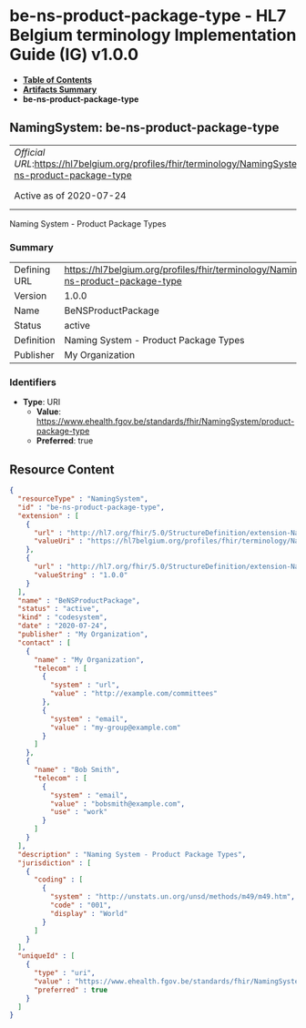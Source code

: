 # be-ns-product-package-type - HL7 Belgium terminology Implementation Guide (IG) v1.0.0

* [**Table of Contents**](toc.md)
* [**Artifacts Summary**](artifacts.md)
* **be-ns-product-package-type**

## NamingSystem: be-ns-product-package-type 

| | |
| :--- | :--- |
| *Official URL*:https://hl7belgium.org/profiles/fhir/terminology/NamingSystem/be-ns-product-package-type | *Version*:1.0.0 |
| Active as of 2020-07-24 | *Computable Name*:BeNSProductPackage |

 
Naming System - Product Package Types 

### Summary

| | |
| :--- | :--- |
| Defining URL | https://hl7belgium.org/profiles/fhir/terminology/NamingSystem/be-ns-product-package-type |
| Version | 1.0.0 |
| Name | BeNSProductPackage |
| Status | active |
| Definition | Naming System - Product Package Types |
| Publisher | My Organization |

### Identifiers

* **Type**: URI
  * **Value**: https://www.ehealth.fgov.be/standards/fhir/NamingSystem/product-package-type
  * **Preferred**: true



## Resource Content

```json
{
  "resourceType" : "NamingSystem",
  "id" : "be-ns-product-package-type",
  "extension" : [
    {
      "url" : "http://hl7.org/fhir/5.0/StructureDefinition/extension-NamingSystem.url",
      "valueUri" : "https://hl7belgium.org/profiles/fhir/terminology/NamingSystem/be-ns-product-package-type"
    },
    {
      "url" : "http://hl7.org/fhir/5.0/StructureDefinition/extension-NamingSystem.version",
      "valueString" : "1.0.0"
    }
  ],
  "name" : "BeNSProductPackage",
  "status" : "active",
  "kind" : "codesystem",
  "date" : "2020-07-24",
  "publisher" : "My Organization",
  "contact" : [
    {
      "name" : "My Organization",
      "telecom" : [
        {
          "system" : "url",
          "value" : "http://example.com/committees"
        },
        {
          "system" : "email",
          "value" : "my-group@example.com"
        }
      ]
    },
    {
      "name" : "Bob Smith",
      "telecom" : [
        {
          "system" : "email",
          "value" : "bobsmith@example.com",
          "use" : "work"
        }
      ]
    }
  ],
  "description" : "Naming System - Product Package Types",
  "jurisdiction" : [
    {
      "coding" : [
        {
          "system" : "http://unstats.un.org/unsd/methods/m49/m49.htm",
          "code" : "001",
          "display" : "World"
        }
      ]
    }
  ],
  "uniqueId" : [
    {
      "type" : "uri",
      "value" : "https://www.ehealth.fgov.be/standards/fhir/NamingSystem/product-package-type",
      "preferred" : true
    }
  ]
}

```
